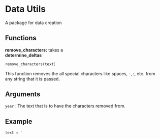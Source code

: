 # Data Utils
A package for data creation

## Functions

<b>remove_characters:</b> takes a <br>
<b>determine_deltas</b><br>

```python
remove_characters(text)
```
This function removes the all special characters like spaces, -, :, etc. from any string that it is passed. 

## Arguments
```year:``` The text that is to have the characters removed from. <br>

## Example
```python
text = '